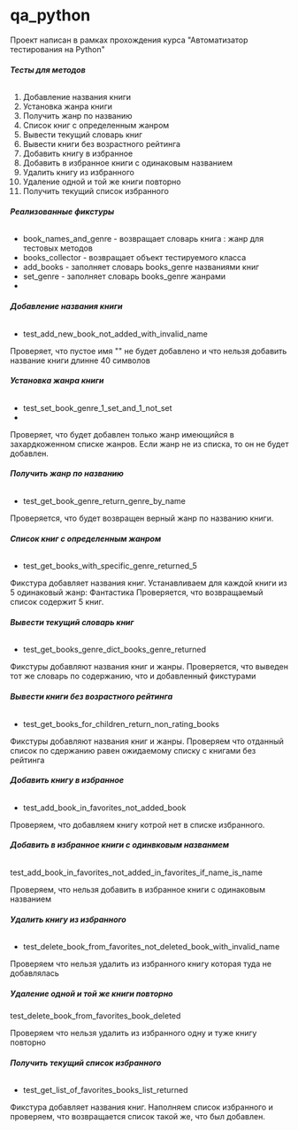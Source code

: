 
# qa_python
Проект написан в рамках прохождения курса "Автоматизатор тестирования на Python"

###### **_Тесты для методов_**

1. Добавление названия книги 
2. Установка жанра книги
3. Получить жанр по названию
4. Список книг с определенным жанром
5. Вывести текущий словарь книг
6. Вывести книги без возрастного рейтинга
7. Добавить книгу в избранное
8. Добавить в избранное книги с одинаковым названием
9. Удалить книгу из избранного
10. Удаление одной и той же книги повторно
11. Получить текущий список избранного

###### **_Реализованные фикстуры_**

* book_names_and_genre - возвращает словарь книга : жанр для тестовых методов
* books_collector - возвращает объект тестируемого класса
* add_books - заполняет словарь books_genre названиями книг
* set_genre - заполняет словарь books_genre жанрами
* 

###### **_Добавление названия книги_**

*  test_add_new_book_not_added_with_invalid_name

Проверяет, что пустое имя "" не будет добавлено и что нельзя добавить название 
книги длинне 40 символов


###### **_Установка жанра книги_**

* test_set_book_genre_1_set_and_1_not_set
* 
Проверяет, что будет добавлен только жанр имеющийся в захардкоженном списке жанров. Если жанр не из 
списка, то он не будет добавлен.


###### **_Получить жанр по названию_**

* test_get_book_genre_return_genre_by_name

Проверяется, что будет возвращен верный жанр по названию книги.

###### **_Список книг с определенным жанром_**

* test_get_books_with_specific_genre_returned_5

Фикстура добавляет названия книг.
Устанавливаем для каждой книги из 5 одинаковый жанр: Фантастика
Проверяется, что возвращаемый список содержит 5 книг.

###### **Вывести текущий словарь книг**

* test_get_books_genre_dict_books_genre_returned

Фикстуры добавляют названия книг и жанры.
Проверяется, что выведен тот же словарь по содержанию, что и добавленный фикстурами

###### **_Вывести книги без возрастного рейтинга_**

* test_get_books_for_children_return_non_rating_books

Фикстуры добавляют названия книг и жанры.
Проверяем что отданный список по сдержанию равен ожидаемому списку с книгами без рейтинга

###### **_Добавить книгу в избранное_**

* test_add_book_in_favorites_not_added_book

Проверяем, что добавляем книгу котрой нет в списке избранного.

###### **_Добавить в избранное книги с одинвковым названмем_**

test_add_book_in_favorites_not_added_in_favorites_if_name_is_name

Проверяем, что нельзя добавить в избранное книги с одинаковым названием


###### **Удалить книгу из избранного**

* test_delete_book_from_favorites_not_deleted_book_with_invalid_name

Проверяем что нельзя удалить из избранного книгу которая туда не добавлялась


##### **_Удаление одной и той же книги повторно_**

test_delete_book_from_favorites_book_deleted

Проверяем что нельзя удалить из избранного одну и туже книгу повторно


###### **Получить текущий список избранного**

* test_get_list_of_favorites_books_list_returned

Фикстура добавляет названия книг. Наполняем список избранного и проверяем, что возвращается
список такой же, что был добавлен.